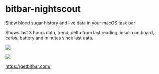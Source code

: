 # bitbar-nightscout
Show blood sugar history and live data in your macOS task bar

Shows last 3 hours data, trend, delta from last reading, insulin on board, carbs, battery and minutes since last data.

![](https://dl.dropbox.com/s/xfgtfhqvzxb4apc/Screenshot%202018-07-05%2012.55.44.png)

![](https://dl.dropbox.com/s/rpacazbnmcpbdp6/Screenshot%202018-07-05%2012.55.50.png)

https://getbitbar.com/

